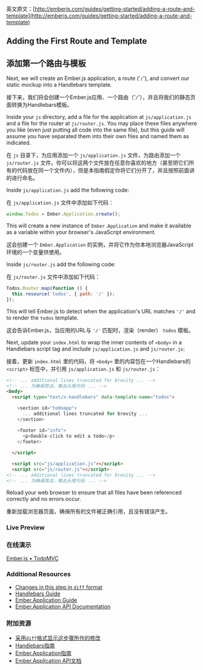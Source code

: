 英文原文：[http://emberjs.com/guides/getting-started/adding-a-route-and-template](http://emberjs.com/guides/getting-started/adding-a-route-and-template)

## Adding the First Route and Template

## 添加第一个路由与模板

Next, we will create an Ember.js application, a route ('`/`'), and convert our static mockup into a Handlebars template.

接下来，我们将会创建一个Ember.js应用、一个路由（'`/`'），并且将我们的静态页面转换为Handlebars模板。

Inside your `js` directory, add a file for the application at `js/application.js` and a file for the router at `js/router.js`. You may place these files anywhere you like (even just putting all code into the same file), but this guide will assume you have separated them into their own files and named them as indicated.

在 `js` 目录下，为应用添加一个 `js/application.js` 文件，为路由添加一个 `js/router.js` 文件。你可以将这两个文件放在任意你喜欢的地方（甚至把它们所有的代码放在同一个文件内），但是本指南假定你将它们分开了，并且按照前面讲的进行命名。

Inside `js/application.js` add the following code:

在 `js/application.js` 文件中添加如下代码：

```javascript
window.Todos = Ember.Application.create();
```

This will create a new instance of `Ember.Application` and make it available as a variable within your browser's JavaScript environment.

这会创建一个 `Ember.Application` 的实例，并将它作为你本地浏览器JavaScript环境的一个变量供使用。

Inside `js/router.js` add the following code:

在 `js/router.js` 文件中添加如下代码：

```javascript
Todos.Router.map(function () {
  this.resource('todos', { path: '/' });
});
```

This will tell Ember.js to detect when the application's URL matches `'/'` and to render the `todos` template.

这会告诉Ember.js，当应用的URL与 `'/'` 匹配时，渲染（render） `todos` 模板。

Next, update your `index.html` to wrap the inner contents of `<body>` in a Handlebars script tag and include `js/application.js` and `js/router.js`:

接着，更新 `index.html` 里的代码，将 `<body>` 里的内容包在一个Handlebars的 `<script>` 标签中，并引用 `js/application.js` 和 `js/router.js`：

```html
<!-- ... additional lines truncated for brevity ... -->
<!-- ... 为确保简洁，略去头尾代码 ... -->
<body>
  <script type="text/x-handlebars" data-template-name="todos">

    <section id="todoapp">
      ... additional lines truncated for brevity ...
    </section>

    <footer id="info">
      <p>Double-click to edit a todo</p>
    </footer>
  
  </script>

  <script src="js/application.js"></script>
  <script src="js/router.js"></script>
<!-- ... additional lines truncated for brevity ... -->
<!-- ... 为确保简洁，略去头尾代码 ... -->
```

Reload your web browser to ensure that all files have been referenced correctly and no errors occur.

重新加载浏览器页面，确保所有的文件被正确引用，且没有错误产生。

### Live Preview
### 在线演示
<a class="jsbin-embed" href="http://jsbin.com/OKEMIJi/1/embed?live">Ember.js • TodoMVC</a><script src="http://static.jsbin.com/js/embed.js"></script>

### Additional Resources

  * [Changes in this step in `diff` format](https://github.com/emberjs/quickstart-code-sample/commit/8775d1bf4c05eb82adf178be4429e5b868ac145b)
  * [Handlebars Guide](/guides/templates/handlebars-basics)
  * [Ember.Application Guide](/guides/application)
  * [Ember.Application API Documentation](/api/classes/Ember.Application.html)

### 附加资源

  * [采用`diff`格式显示这步骤所作的修改](https://github.com/emberjs/quickstart-code-sample/commit/8775d1bf4c05eb82adf178be4429e5b868ac145b)
  * [Handlebars指南](/guides/templates/handlebars-basics)
  * [Ember.Application指南](/guides/application)
  * [Ember.Application API文档](/api/classes/Ember.Application.html)
